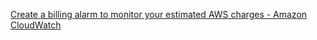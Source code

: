 
[Create a billing alarm to monitor your estimated AWS charges - Amazon CloudWatch](https://docs.aws.amazon.com/AmazonCloudWatch/latest/monitoring/monitor_estimated_charges_with_cloudwatch.html)